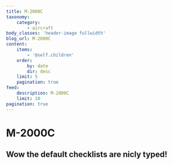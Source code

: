 ```yaml
---
title: M-2000C
taxonomy:
    category:
        - aircraft
body_classes: 'header-image fullwidth'
blog_url: M-2000C
content:
    items:
        - '@self.children'
    order:
        by: date
        dir: desc
    limit: 5
    pagination: true
feed:
    description: M-2000C
    limit: 10
pagination: true
---
```


# M-2000C

## Wow the default checklists are nicly typed!

